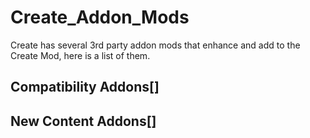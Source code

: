 # Create_Addon_Mods

Create has several 3rd party addon mods that enhance and add to the Create Mod, here is a list of them.

## Compatibility Addons[]

## New Content Addons[]